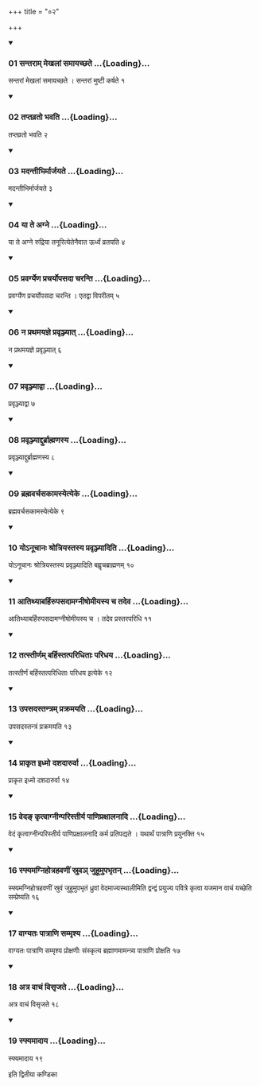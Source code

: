 +++
title = "०२"

+++

<div class="js_include" includetitle="true" newlevelforh1="3" unfilled="" url="/vedAH_yajuH/taittirIyam/sUtram/ApastambaH/shrautam/vishvAsa-prastutiH/11/02/01_santarAm_mekhalAM_samAyachChate.md">
<details open><summary><h3>01 सन्तराम् मेखलां समायच्छते ...{Loading}...</h3></summary>

सन्तरां मेखलां समायच्छते । सन्तरां मुष्टी कर्षते १
</details>
</div>


<div class="js_include" includetitle="true" newlevelforh1="3" unfilled="" url="/vedAH_yajuH/taittirIyam/sUtram/ApastambaH/shrautam/vishvAsa-prastutiH/11/02/02_taptavrato_bhavati.md">
<details open><summary><h3>02 तप्तव्रतो भवति ...{Loading}...</h3></summary>

तप्तव्रतो भवति २
</details>
</div>


<div class="js_include" includetitle="true" newlevelforh1="3" unfilled="" url="/vedAH_yajuH/taittirIyam/sUtram/ApastambaH/shrautam/vishvAsa-prastutiH/11/02/03_madantIbhirmArjayate.md">
<details open><summary><h3>03 मदन्तीभिर्मार्जयते ...{Loading}...</h3></summary>

मदन्तीभिर्मार्जयते ३
</details>
</div>


<div class="js_include" includetitle="true" newlevelforh1="3" unfilled="" url="/vedAH_yajuH/taittirIyam/sUtram/ApastambaH/shrautam/vishvAsa-prastutiH/11/02/04_yA_te_agne.md">
<details open><summary><h3>04 या ते अग्ने ...{Loading}...</h3></summary>

या ते अग्ने रुद्रिया तनूरित्येतेनैवात ऊर्ध्वं व्रतयति ४
</details>
</div>


<div class="js_include" includetitle="true" newlevelforh1="3" unfilled="" url="/vedAH_yajuH/taittirIyam/sUtram/ApastambaH/shrautam/vishvAsa-prastutiH/11/02/05_pravargyeNa_pracharyopasadA_charanti.md">
<details open><summary><h3>05 प्रवर्ग्येण प्रचर्योपसदा चरन्ति ...{Loading}...</h3></summary>

प्रवर्ग्येण प्रचर्योपसदा चरन्ति । एतद्वा विपरीतम् ५
</details>
</div>


<div class="js_include" includetitle="true" newlevelforh1="3" unfilled="" url="/vedAH_yajuH/taittirIyam/sUtram/ApastambaH/shrautam/vishvAsa-prastutiH/11/02/06_na_prathamayajne_pravRnjyAt.md">
<details open><summary><h3>06 न प्रथमयज्ञे प्रवृञ्ज्यात् ...{Loading}...</h3></summary>

न प्रथमयज्ञे प्रवृञ्ज्यात् ६
</details>
</div>


<div class="js_include" includetitle="true" newlevelforh1="3" unfilled="" url="/vedAH_yajuH/taittirIyam/sUtram/ApastambaH/shrautam/vishvAsa-prastutiH/11/02/07_pravRnjyAdvA.md">
<details open><summary><h3>07 प्रवृञ्ज्याद्वा ...{Loading}...</h3></summary>

प्रवृञ्ज्याद्वा ७
</details>
</div>


<div class="js_include" includetitle="true" newlevelforh1="3" unfilled="" url="/vedAH_yajuH/taittirIyam/sUtram/ApastambaH/shrautam/vishvAsa-prastutiH/11/02/08_pravRnjyAddurbrAhmaNasya.md">
<details open><summary><h3>08 प्रवृञ्ज्याद्दुर्ब्राह्मणस्य ...{Loading}...</h3></summary>

प्रवृञ्ज्याद्दुर्ब्राह्मणस्य ८
</details>
</div>


<div class="js_include" includetitle="true" newlevelforh1="3" unfilled="" url="/vedAH_yajuH/taittirIyam/sUtram/ApastambaH/shrautam/vishvAsa-prastutiH/11/02/09_brahmavarchasakAmasyetyeke.md">
<details open><summary><h3>09 ब्रह्मवर्चसकामस्येत्येके ...{Loading}...</h3></summary>

ब्रह्मवर्चसकामस्येत्येके ९
</details>
</div>


<div class="js_include" includetitle="true" newlevelforh1="3" unfilled="" url="/vedAH_yajuH/taittirIyam/sUtram/ApastambaH/shrautam/vishvAsa-prastutiH/11/02/10_yo-nUchAnaH_shrotriyastasya_pravRnjyAditi.md">
<details open><summary><h3>10 योऽनूचानः श्रोत्रियस्तस्य प्रवृञ्ज्यादिति ...{Loading}...</h3></summary>

योऽनूचानः श्रोत्रियस्तस्य प्रवृञ्ज्यादिति बह्वृचब्राह्मणम् १०
</details>
</div>


<div class="js_include" includetitle="true" newlevelforh1="3" unfilled="" url="/vedAH_yajuH/taittirIyam/sUtram/ApastambaH/shrautam/vishvAsa-prastutiH/11/02/11_AtithyAbarhirupasadAmagnIShomIyasya_cha_tadeva.md">
<details open><summary><h3>11 आतिथ्याबर्हिरुपसदामग्नीषोमीयस्य च तदेव ...{Loading}...</h3></summary>

आतिथ्याबर्हिरुपसदामग्नीषोमीयस्य च । तदेव प्रस्तरपरिधि ११
</details>
</div>


<div class="js_include" includetitle="true" newlevelforh1="3" unfilled="" url="/vedAH_yajuH/taittirIyam/sUtram/ApastambaH/shrautam/vishvAsa-prastutiH/11/02/12_tatstIrNam_barhistatparidhitAH_paridhaya.md">
<details open><summary><h3>12 तत्स्तीर्णम् बर्हिस्तत्परिधिताः परिधय ...{Loading}...</h3></summary>

तत्स्तीर्णं बर्हिस्तत्परिधिताः परिधय इत्येके १२
</details>
</div>


<div class="js_include" includetitle="true" newlevelforh1="3" unfilled="" url="/vedAH_yajuH/taittirIyam/sUtram/ApastambaH/shrautam/vishvAsa-prastutiH/11/02/13_upasadastantram_prakramayati.md">
<details open><summary><h3>13 उपसदस्तन्त्रम् प्रक्रमयति ...{Loading}...</h3></summary>

उपसदस्तन्त्रं प्रक्रमयति १३
</details>
</div>


<div class="js_include" includetitle="true" newlevelforh1="3" unfilled="" url="/vedAH_yajuH/taittirIyam/sUtram/ApastambaH/shrautam/vishvAsa-prastutiH/11/02/14_prAkRta_idhmo_dashadArurvA.md">
<details open><summary><h3>14 प्राकृत इध्मो दशदारुर्वा ...{Loading}...</h3></summary>

प्राकृत इध्मो दशदारुर्वा १४
</details>
</div>


<div class="js_include" includetitle="true" newlevelforh1="3" unfilled="" url="/vedAH_yajuH/taittirIyam/sUtram/ApastambaH/shrautam/vishvAsa-prastutiH/11/02/15_veda~N_kRtvAgnInparistIrya_pANipraxAlanAdi.md">
<details open><summary><h3>15 वेदङ् कृत्वाग्नीन्परिस्तीर्य पाणिप्रक्षालनादि ...{Loading}...</h3></summary>

वेदं कृत्वाग्नीन्परिस्तीर्य पाणिप्रक्षालनादि कर्म प्रतिपद्यते । यथार्थं पात्राणि प्रयुनक्ति १५
</details>
</div>


<div class="js_include" includetitle="true" newlevelforh1="3" unfilled="" url="/vedAH_yajuH/taittirIyam/sUtram/ApastambaH/shrautam/vishvAsa-prastutiH/11/02/16_sphyamagnihotrahavaNIM_sruva~n_juhUmupabhRtan.md">
<details open><summary><h3>16 स्फ्यमग्निहोत्रहवणीं स्रुवञ् जुहूमुपभृतन् ...{Loading}...</h3></summary>

स्फ्यमग्निहोत्रहवणीं स्रुवं जुहूमुपभृतं ध्रुवां वेदमाज्यस्थालीमिति द्वन्द्वं प्रयुज्य पवित्रे कृत्वा यजमान वाचं यच्छेति सम्प्रेष्यति १६
</details>
</div>


<div class="js_include" includetitle="true" newlevelforh1="3" unfilled="" url="/vedAH_yajuH/taittirIyam/sUtram/ApastambaH/shrautam/vishvAsa-prastutiH/11/02/17_vAgyataH_pAtrANi_sammRshya.md">
<details open><summary><h3>17 वाग्यतः पात्राणि सम्मृश्य ...{Loading}...</h3></summary>

वाग्यतः पात्राणि सम्मृश्य प्रोक्षणीः संस्कृत्य ब्रह्माणमामन्त्र्य पात्राणि प्रोक्षति १७
</details>
</div>


<div class="js_include" includetitle="true" newlevelforh1="3" unfilled="" url="/vedAH_yajuH/taittirIyam/sUtram/ApastambaH/shrautam/vishvAsa-prastutiH/11/02/18_atra_vAchaM_visRjate.md">
<details open><summary><h3>18 अत्र वाचं विसृजते ...{Loading}...</h3></summary>

अत्र वाचं विसृजते १८
</details>
</div>


<div class="js_include" includetitle="true" newlevelforh1="3" unfilled="" url="/vedAH_yajuH/taittirIyam/sUtram/ApastambaH/shrautam/vishvAsa-prastutiH/11/02/19_sphyamAdAya.md">
<details open><summary><h3>19 स्फ्यमादाय ...{Loading}...</h3></summary>

स्फ्यमादाय १९
</details>
</div>



  
इति द्वितीया कण्डिका 
